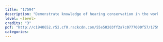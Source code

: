 ```yaml
---
title: "17594"
description: "Demonstrate knowledge of hearing conservation in the workplace"
level: <level>
credits: "3"
pdf: "http://c1940652.r52.cf0.rackcdn.com/55e50203ff2a7c0777000f57/17594.pdf"
categories:
---
```

